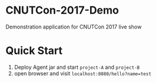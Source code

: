 # CNUTCon-2017-Demo
Demonstration application for CNUTCon 2017 live show

# Quick Start

1. Deploy Agent jar and start `project-A` and `project-B`
2. open browser and visit `localhost:8080/hello?name=test`
